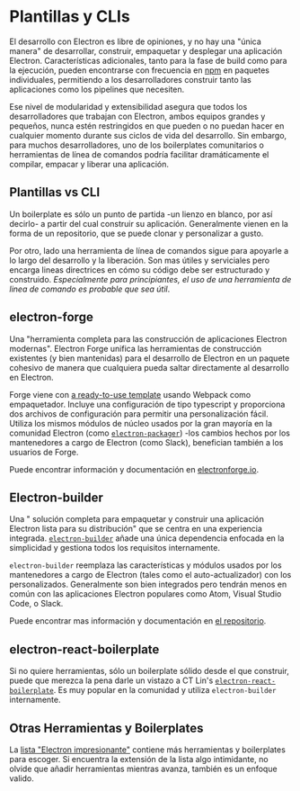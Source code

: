 # Plantillas y CLIs

El desarrollo con Electron es libre de opiniones, y no hay una "única manera" de desarrollar, construir, empaquetar y desplegar una aplicación Electron. Características adicionales, tanto para la fase de build como para la ejecución, pueden encontrarse con frecuencia en [npm](https://www.npmjs.com/search?q=electron) en paquetes individuales, permitiendo a los desarrolladores construir tanto las aplicaciones como los pipelines que necesiten.

Ese nivel de modularidad y extensibilidad asegura que todos los desarrolladores que trabajan con Electron, ambos equipos grandes y pequeños, nunca estén restringidos en que pueden o no puedan hacer en cualquier momento durante sus ciclos de vida del desarrollo. Sin embargo, para muchos desarrolladores, uno de los boilerplates comunitarios o herramientas de línea de comandos podría facilitar dramáticamente el compilar, empacar y liberar una aplicación.

## Plantillas vs CLI

Un boilerplate es sólo un punto de partida -un lienzo en blanco, por así decirlo- a partir del cual construir su aplicación. Generalmente vienen en la forma de un repositorio, que se puede clonar y personalizar a gusto.

Por otro, lado una herramienta de línea de comandos sigue para apoyarle a lo largo del desarrollo y la liberación. Son mas útiles y serviciales pero encarga lineas directrices en cómo su código debe ser estructurado y construido. *Especialmente para principiantes, el uso de una herramienta de linea de comando es probable que sea útil*.

## electron-forge

Una "herramienta completa para las construcción de aplicaciones Electron modernas". Electron Forge unifica las herramientas de construcción existentes (y bien mantenidas) para el desarrollo de Electron en un paquete cohesivo de manera que cualquiera pueda saltar directamente al desarrollo en Electron.

Forge viene con [a ready-to-use template](https://electronforge.io/templates) usando Webpack como empaquetador. Incluye una configuración de tipo typescript y proporciona dos archivos de configuración para permitir una personalización fácil. Utiliza los mismos módulos de núcleo usados por la gran mayoría en la comunidad Electron (como [`electron-packager`](https://github.com/electron/electron-packager)) -los cambios hechos por los mantenedores a cargo de Electron (como Slack), benefician también a los usuarios de Forge.

Puede encontrar información y documentación en [electronforge.io](https://electronforge.io/).

## Electron-builder

Una " solución completa para empaquetar y construir una aplicación Electron lista para su distribución" que se centra en una experiencia integrada. [`electron-builder`](https://github.com/electron-userland/electron-builder) añade una única dependencia enfocada en la simplicidad y gestiona todos los requisitos internamente.

`electron-builder` reemplaza las características y módulos usados por los mantenedores a cargo de Electron (tales como el auto-actualizador) con los personalizados. Generalmente son bien integrados pero tendrán menos en común con las aplicaciones Electron populares como Atom, Visual Studio Code, o Slack.

Puede encontrar mas información y documentación en [el repositorio](https://github.com/electron-userland/electron-builder).

## electron-react-boilerplate

Si no quiere herramientas, sólo un boilerplate sólido desde el que construir, puede que merezca la pena darle un vistazo a CT Lin's [`electron-react-boilerplate`](https://github.com/chentsulin/electron-react-boilerplate). Es muy popular en la comunidad y utiliza `electron-builder` internamente.

## Otras Herramientas y Boilerplates

La [lista "Electron impresionante"](https://github.com/sindresorhus/awesome-electron#boilerplates) contiene más herramientas y boilerplates para escoger. Si encuentra la extensión de la lista algo intimidante, no olvide que añadir herramientas mientras avanza, también es un enfoque valido.
